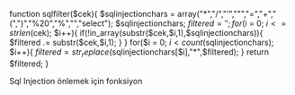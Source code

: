
function sqlfilter($cek){ 
    $sqlinjectionchars = array("*","/","'",""","=","+","(",")","%20","%","\","select"); 
    $sqlinjectionchars; 
    $filtered = ''; 
    for($i = 0; $i <= strlen($cek); $i++){ 
    if(!in_array(substr($cek,$i,1),$sqlinjectionchars)){ 
    $filtered .= substr($cek,$i,1); 
    }       
    } 
    for($i = 0; $i < count($sqlinjectionchars); $i++){ 
    $filtered = str_replace($sqlinjectionchars[$i],"*",$filtered); 
    } 
    return $filtered; 
    }

Sql Injection önlemek için fonksiyon